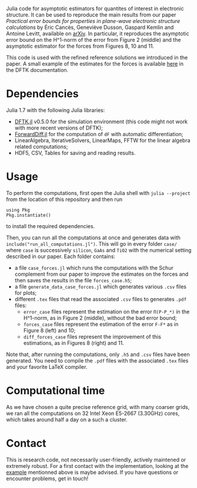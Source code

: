 Julia code for asymptotic estimators for quantites of interest in electronic
structure. It can be used to reproduce the main results from our paper
_Practical error bounds for properties in plane-wave electronic structure
calculations_ by Éric Cancès, Geneviève Dusson, Gaspard Kemlin and Antoine
Levitt, available on [arXiv](https://arxiv.org/abs/2111.01470). In particular,
it reproduces the asymptotic error bound on the H^1-norm of the error from Figure
2 (middle) and the asymptotic estimator for the forces from Figures 8, 10 and 11.

This code is used with the refined reference solutions we introduced in the
paper. A small example of the estimates for the forces is available
[here](https://docs.dftk.org/stable/examples/error_estimates_forces/) in
the DFTK documentation.

# Dependencies
Julia 1.7 with the following Julia libraries:
- [DFTK.jl](https://dftk.org) v0.5.0 for the simulation environment (this code
  might not work with more recent versions of DFTK);
- [ForwardDiff.jl](https://juliadiff.org/ForwardDiff.jl/stable/)
  for the computation of `dF` with automatic differentiation;
- LinearAlgebra, IterativeSolvers, LinearMaps, FFTW for the linear algebra
  related computations;
- HDF5, CSV, Tables for saving and reading results.

# Usage
To perform the computations, first open the Julia shell with `julia --project`
from the location of this repository and then run
```
using Pkg
Pkg.instantiate()
```
to install the required dependencies.

Then, you can run all the computations at once and generates data with
`include("run_all_computations.jl")`. This will go in every folder `case/` where
`case` is successively `silicon`, `GaAs` and `TiO2` with the numerical setting
described in our paper. Each folder contains:
- a file `case_forces.jl` which runs the computations with the Schur
  complement from our paper to improve the estimates on the forces and then
  saves the results in the file `forces_case.h5`;
- a file `generate_data_case_forces.jl` which generates various `.csv` files for
  plots;
- different `.tex` files that read the associated `.csv` files to generates
  `.pdf` files:
    - `error_case` files represent the estimation on the error `Π(P-P_*)` in the
      H^1-norm, as in Figure 2 (middle), without the bad error bound;
    - `forces_case` files represent the estimation of the error `F-F*` as in
    Figure 8 (left) and 10;
    - `diff_forces_case` files represent the improvement of this estimations, as
      in Figures 8 (right) and 11.

Note that, after running the computations, only `.h5` and `.csv` files have been
generated. You need to compile the `.pdf` files with the associated `.tex` files
and your favorite LaTeX compiler.

# Computational time
As we have chosen a quite precise reference grid, with many coarser grids,
we ran all the computations on 32 Intel Xeon E5-2667 (3.30GHz) cores, which takes
around half a day on a such a cluster.

# Contact
This is research code, not necessarily user-friendly, actively maintened or
extremely robust. For a first contact with the implementation, looking at the
[example](https://docs.dftk.org/stable/examples/error_estimates_forces/)
mentionned above is maybe advised. If you have questions or encounter problems,
get in touch!


